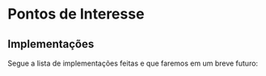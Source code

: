 Pontos de Interesse
========================= 

## Implementações
Segue a lista de implementações feitas e que faremos em um breve futuro:
